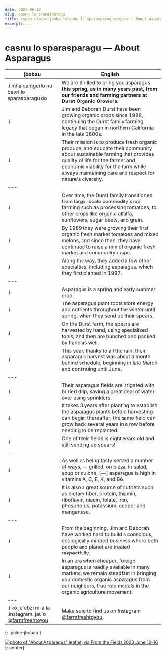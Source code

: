 ```yaml
---
date: 2023-06-12
slug: casnu lo sparasparagu
title: <span class="jbobau">casnu lo sparasparagu</span> — About Asparagus
excerpt: ...
---
```


# <span class="jbobau">casnu lo sparasparagu</span> — About Asparagus

| jbobau | English
|-|-
| .i mi'a camgei lo nu bevri lo sparasparagu do | We are thrilled to bring you asparagus **this spring, as in many years past, from our friends and farming partners at Durst Organic Growers**.
| .i | Jim and Deborah Durst have been growing organic crops since 1988, continuing the Durst family farming legacy that began in northern California in the late 1800s.
| .i | Their mission is to produce fresh organic produce, and educate their community about sustainable farming that provides quality of life for the farmer and economic viability for the farm while always maintaining care and respect for nature's diversity.
|---
| .i | Over time, the Durst family transitioned from large-scale commodity crop farming such as processing tomatoes, to other crops like organic alfalfa, sunflowers, sugar beets, and grain.
| .i | By 1989 they were growing their first organic fresh market tomatoes and mixed melons, and since then, they have continued to raise a mix of organic fresh market and commodity crops.
| .i | Along the way, they added a few other specialties, including asparagus, which they first planted in 1997.
|---
| .i | Asparagus is a spring and early summer crop.
| .i | The asparagus plant roots store energy and nutrients throughout the winter until spring, when they send up their spears.
| .i | On the Durst farm, the spears are harvested by hand, using specialized tools, and then are bunched and packed by hand as well.
| .i | This year, thanks to all the rain, their asparagus harvest was about a month behind schedule, beginning in late March and continuing until June.
|---
| .i | Their asparagus fields are irrigated with buried drip, saving a great deal of water over using sprinklers.
| .i | It takes 3 years after planting to establish the asparagus plants before harvesting can begin; thereafter, the same field can grow back several years in a row before needing to be replanted.
| .i | One of their fields is eight years old and still sending up spears!
|---
| .i | As well as being tasty served a number of ways, — grilled, on pizza, in salad, soup or quiche, [—] asparagus is high in vitamins A, C, E, K, and B6.
| .i | It is also a great source of nutriets such as dietary fiber, protein, thiamin, riboflavin, niacin, folate, iron, phosphorus, potassium, copper and manganese.
|---
| .i | From the beginning, Jim and Deborah have worked hard to build a conscious, ecologically minded business where both people and planet are treated respectfully.
| .i | In an era when cheaper, foreign asparagus is readily available in many markets, we remain steadfast in bringing you domestic organic asparagus from our neighbors, true role models in the organic agriculture movement.
|---
| .i ko je'ebzi mi'a la .instagram. jau'o [@farmfreshtoyou] | Make sure to find us on Instagram [@farmfreshtoyou].
{: .palne-jbobau }

[![photo of "About Asparagus" leaflet, via _From the Fields_ 2023 June 12–16](https://i.imgur.com/3qYIicPl.jpg)](https://i.imgur.com/3qYIicP.jpg)
{:.center}

[@farmerthaddeus]: https://instagram.com/farmerthaddeus
[@farmfreshtoyou]: https://instagram.com/farmfreshtoyou
